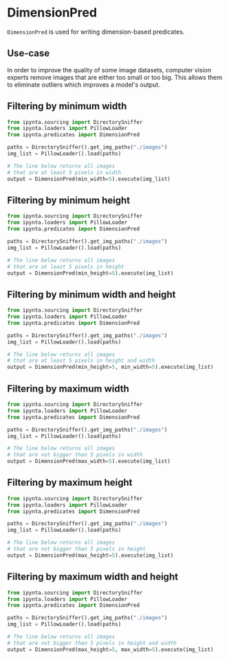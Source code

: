 # DimensionPred

`DimensionPred` is used for writing dimension-based predicates.

## Use-case

In order to improve the quality of some image datasets, computer vision experts remove images that are either too small or too big. This allows them to eliminate outliers which improves a model's output.

## Filtering by minimum width

```py
from ipynta.sourcing import DirectorySniffer
from ipynta.loaders import PillowLoader
from ipynta.predicates import DimensionPred

paths = DirectorySniffer().get_img_paths("./images")
img_list = PillowLoader().load(paths)

# The line below returns all images
# that are at least 5 pixels in width
output = DimensionPred(min_width=5).execute(img_list)
```

## Filtering by minimum height

```py
from ipynta.sourcing import DirectorySniffer
from ipynta.loaders import PillowLoader
from ipynta.predicates import DimensionPred

paths = DirectorySniffer().get_img_paths("./images")
img_list = PillowLoader().load(paths)

# The line below returns all images
# that are at least 5 pixels in height
output = DimensionPred(min_height=5).execute(img_list)
```

## Filtering by minimum width and height

```py
from ipynta.sourcing import DirectorySniffer
from ipynta.loaders import PillowLoader
from ipynta.predicates import DimensionPred

paths = DirectorySniffer().get_img_paths("./images")
img_list = PillowLoader().load(paths)

# The line below returns all images
# that are at least 5 pixels in height and width
output = DimensionPred(min_height=5, min_width=5).execute(img_list)
```

## Filtering by maximum width

```py
from ipynta.sourcing import DirectorySniffer
from ipynta.loaders import PillowLoader
from ipynta.predicates import DimensionPred

paths = DirectorySniffer().get_img_paths("./images")
img_list = PillowLoader().load(paths)

# The line below returns all images
# that are not bigger than 5 pixels in width
output = DimensionPred(max_width=5).execute(img_list)
```

## Filtering by maximum height

```py
from ipynta.sourcing import DirectorySniffer
from ipynta.loaders import PillowLoader
from ipynta.predicates import DimensionPred

paths = DirectorySniffer().get_img_paths("./images")
img_list = PillowLoader().load(paths)

# The line below returns all images
# that are not bigger than 5 pixels in height
output = DimensionPred(max_height=5).execute(img_list)
```

## Filtering by maximum width and height

```py
from ipynta.sourcing import DirectorySniffer
from ipynta.loaders import PillowLoader
from ipynta.predicates import DimensionPred

paths = DirectorySniffer().get_img_paths("./images")
img_list = PillowLoader().load(paths)

# The line below returns all images
# that are not bigger than 5 pixels in height and width
output = DimensionPred(max_height=5, max_width=5).execute(img_list)
```
